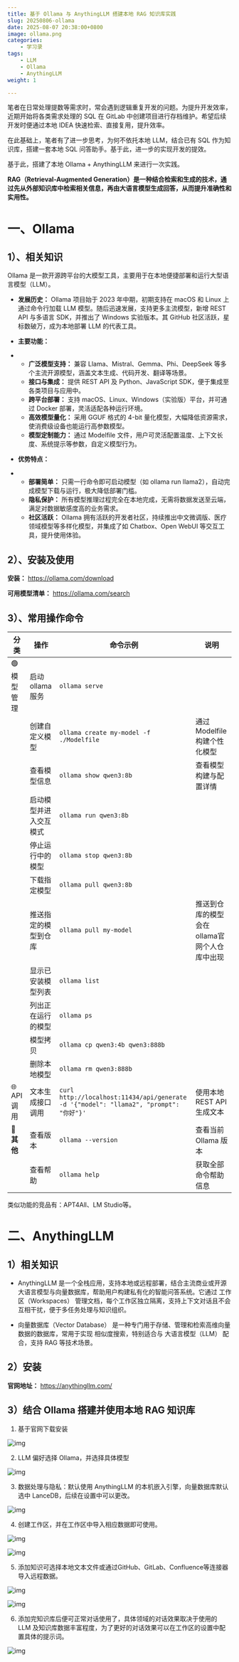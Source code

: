 ```yaml
---
title: 基于 Ollama 与 AnythingLLM 搭建本地 RAG 知识库实践
slug: 20250806-ollama
date: 2025-08-07 20:38:00+0800
image: ollama.png
categories:
    - 学习录
tags:
    - LLM
    - Ollama
    - AnythingLLM
weight: 1

---
```


笔者在日常处理提数等需求时，常会遇到逻辑重复开发的问题。为提升开发效率，近期开始将各类需求处理的 SQL 在 GitLab 中创建项目进行存档维护。希望后续开发时便通过本地 IDEA 快速检索、直接复用，提升效率。

在此基础上，笔者有了进一步思考，为何不依托本地 LLM，结合已有 SQL 作为知识库，搭建一套本地 SQL 问答助手。基于此，进一步的实现开发的提效。

基于此，搭建了本地 Ollama + AnythingLLM 来进行一次实践。

**RAG（Retrieval-Augmented Generation）是一种结合检索和生成的技术，通过先从外部知识库中检索相关信息，再由大语言模型生成回答，从而提升准确性和实用性。**

# 一、Ollama

## 1）、相关知识

Ollama 是一款开源跨平台的大模型工具，主要用于在本地便捷部署和运行大型语言模型（LLM）。

- **发展历史：** Ollama 项目始于 2023 年中期，初期支持在 macOS 和 Linux 上通过命令行加载 LLM 模型。随后迅速发展，支持更多主流模型，新增 REST API 与多语言 SDK，并推出了 Windows 实验版本。其 GitHub 社区活跃，星标数破万，成为本地部署 LLM 的代表工具。
- **主要功能：**

- - **广泛模型支持：** 兼容 Llama、Mistral、Gemma、Phi、DeepSeek 等多个主流开源模型，涵盖文本生成、代码开发、翻译等场景。
  - **接口与集成：** 提供 REST API 及 Python、JavaScript SDK，便于集成至各类项目与应用中。
  - **跨平台部署：** 支持 macOS、Linux、Windows（实验版）平台，并可通过 Docker 部署，灵活适配各种运行环境。
  - **高效模型量化：** 采用 GGUF 格式的 4-bit 量化模型，大幅降低资源需求，使消费级设备也能运行高参数模型。
  - **模型定制能力：** 通过 Modelfile 文件，用户可灵活配置温度、上下文长度、系统提示等参数，自定义模型行为。

- **优势特点：**

- - **部署简单：** 只需一行命令即可启动模型（如 ollama run llama2），自动完成模型下载与运行，极大降低部署门槛。
  - **隐私保护：** 所有模型推理过程完全在本地完成，无需将数据发送至云端，满足对数据敏感度高的业务需求。
  - **社区活跃：** Ollama 拥有活跃的开发者社区，持续推出中文微调版、医疗领域模型等多样化模型，并集成了如 Chatbox、Open WebUI 等交互工具，提升使用体验。

## 2）、安装及使用

**安装：** https://ollama.com/download

**可用模型清单：** https://ollama.com/search

## 3）、常用操作命令

| 分类           | 操作                   | 命令示例                                                     | 说明                                         |
| -------------- | ---------------------- | ------------------------------------------------------------ | -------------------------------------------- |
| 🟢 模型管理     | 启动 ollama 服务       | `ollama serve`                                               |                                              |
|                | 创建自定义模型         | `ollama create my-model -f ./Modelfile`                      | 通过 Modelfile 构建个性化模型                |
|                | 查看模型信息           | `ollama show qwen3:8b`                                       | 查看模型构建与配置详情                       |
|                | 启动模型并进入交互模式 | `ollama run qwen3:8b`                                        |                                              |
|                | 停止运行中的模型       | `ollama stop qwen3:8b`                                       |                                              |
|                | 下载指定模型           | `ollama pull qwen3:8b`                                       |                                              |
|                | 推送指定的模型到仓库   | `ollama pull my-model`                                       | 推送到仓库的模型会在ollama官网个人仓库中出现 |
|                | 显示已安装模型列表     | `ollama list`                                                |                                              |
|                | 列出正在运行的模型     | `ollama ps`                                                  |                                              |
|                | 模型拷贝               | `ollama cp qwen3:4b qwen3:888b`                              |                                              |
|                | 删除本地模型           | `ollama rm qwen3:888b`                                       |                                              |
| 🌐 API 调用     | 文本生成接口调用       | `curl http://localhost:11434/api/generate -d '{"model": "llama2", "prompt": "你好"}'` | 使用本地 REST API 生成文本                   |
| **📎** **其他** | 查看版本               | `ollama --version`                                           | 查看当前 Ollama 版本                         |
|                | 查看帮助               | `ollama help`                                                | 获取全部命令帮助信息                         |

类似功能的竞品有：APT4All、LM Studio等。

# 二、AnythingLLM

## 1）相关知识

- AnythingLLM 是一个全栈应用，支持本地或远程部署，结合主流商业或开源大语言模型与向量数据库，帮助用户构建私有化的智能问答系统。它通过 工作区（Workspaces） 管理文档，每个工作区独立隔离，支持上下文对话且不会互相干扰，便于多任务处理与知识组织。

- 向量数据库（Vector Database） 是一种专门用于存储、管理和检索高维向量数据的数据库，常用于实现 相似度搜索，特别适合与 大语言模型（LLM） 配合，支持 RAG 等技术场景。

## 2）安装

**官网地址：** https://anythingllm.com/

## 3）结合 Ollama 搭建并使用本地 RAG 知识库

1. 基于官网下载安装

![img](./1754461529036-09c94958-4312-4cc2-94cf-ff892d35ddd7-20250808095718048.png)

2. LLM 偏好选择 Ollama，并选择具体模型

![img](./1754461554281-5ed76a8c-9537-41b5-a27f-c4a38c070937-20250808095718048.png)

3. 数据处理与隐私：默认使用 AnythingLLM 的本机嵌入引擎，向量数据库默认选中 LanceDB，后续在设置中可以更改。

![img](./1754461612115-b69261a2-1974-489e-a7b2-6e45dc76c8b8-20250808095717958.png)

4. 创建工作区，并在工作区中导入相应数据即可使用。

![img](./1754461646508-46c895a2-789c-4668-9a4d-118ccfd2ed89-20250808095717902.png)

![img](./1754461920333-0da2c62f-f353-4a30-9e2c-6dc8194f7507-20250808095717880.png)

5. 添加知识可选择本地文本文件或通过GitHub、GitLab、Confluence等连接器导入远程数据。

![img](./1754483977026-eb93aafd-f7bf-45fb-b2d1-73c9b5753d38-20250808095718034.png)

![img](./1754461899001-f9451de6-d8fc-4b87-9bfc-72869ec57d1c-20250808095718355.png)

6. 添加完知识库后便可正常对话使用了，具体领域的对话效果取决于使用的 LLM 及知识库数据丰富程度，为了更好的对话效果可以在工作区的设置中配置具体的提示词。

![img](./1754484106962-a16d7a77-8b4e-4164-b8da-fa2b5bfc8436-20250808095718268.png)